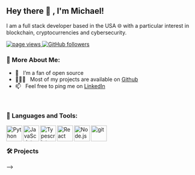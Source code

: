 ## Hey there 👋 , I'm Michael!

I am a full stack developer based in the USA 🌐 with a particular interest in blockchain, cryptocurrencies and cybersecurity.

<p align="left">
  <a href="https://github.com/michaeldavid1999/michaeldavid1999">
    <img src="https://komarev.com/ghpvc/?username=michaeldavid1999" alt="page views" />
  </a>
  <a href="https://github.com/michaeldavid1999?tab=followers">
    <img alt="GitHub followers" src="https://img.shields.io/github/followers/michaeldavid1999?color=green&logo=github">
  </a>
</p>

<!-- <img align="right" alt="GIF" src="https://raw.githubusercontent.com/rahul-jha98/rahul-jha98/main/techstack.gif" width="360px"/> -->
### 🧐 More About Me:

- 🤝 &nbsp; I’m a fan of open source
- 👨🏻‍💻 &nbsp; Most of my projects are available on [Github](https://github.com/michaeldavid1999?tab=repositories)
- 📫 &nbsp; Feel free to ping me on [LinkedIn](https://www.linkedin.com/in/michael-benolkin/)

<br>

### 🔨 Languages and Tools:

<a href="https://www.python.org" target="_blank"><img align="left" alt="Python" height ="42px" src="https://raw.githubusercontent.com/rahul-jha98/github_readme_icons/main/language_and_tools/square/python/python.svg"></a>
<a href="https://developer.mozilla.org/en-US/docs/Web/JavaScript" target="_blank"> <img align="left" alt="JavaScript" height ="42px"  src="https://raw.githubusercontent.com/rahul-jha98/github_readme_icons/main/language_and_tools/square/javascript/javascript.svg"> </a>
<a href="https://www.typescriptlang.org/" target="_blank"><img align="left" alt="Typescript" height ="42px" src="https://raw.githubusercontent.com/rahul-jha98/github_readme_icons/main/language_and_tools/square/typescript/typescript.svg"></a>

<a href="https://reactjs.org/" target="_blank"> <img align="left" alt="React" height ="42px" src="https://raw.githubusercontent.com/rahul-jha98/github_readme_icons/main/language_and_tools/square/react/react.svg"></a>
<a href="https://nodejs.org" target="_blank"><img align="left" alt="Node.js" height ="42px" src="https://raw.githubusercontent.com/rahul-jha98/github_readme_icons/main/language_and_tools/square/node/node.svg"></a>
<a href="https://git-scm.com/" target="_blank"> <img src="https://raw.githubusercontent.com/rahul-jha98/github_readme_icons/main/language_and_tools/square/git-scm/git-scm.svg" align="left" alt="git" height='42px'/> </a>

<br>
<!--
### 📊 Github Stats
![Anurag's GitHub stats](https://github-readme-stats.vercel.app/api?username=michaeldavid1999&show_icons=true&theme=dark&hide_title=true)
<!-- [![Top Langs](https://github-readme-stats.vercel.app/api/top-langs/?username=anuraghazra)](https://github.com/carlosmiei/github-readme-stats?theme=dark&layout=compact) -->


<a href='https://github.com/michaeldavid1999/github-stats-transparent'>

</a>
<br>

### 🛠️  Projects

-->
